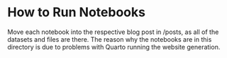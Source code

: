 # How to Run Notebooks

Move each notebook into the respective blog post in /posts, as all of the datasets and files are there. The reason why the notebooks are in this directory is due to problems with Quarto running the website generation.
